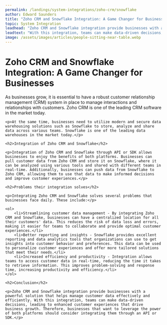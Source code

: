 ```yaml
---
permalink: /landings/system-integrations/zoho-crm/snowflake
author: Edward Saunders
title: "Zoho CRM and Snowflake Integration: A Game Changer for Businesses"
topic: System Integration
leadhead: "Zoho CRM and Snowflake integration provide businesses with a powerful solution that helps manage customer data effectively and efficiently"
leadtext: "With this integration, teams can make data-driven decisions, leading to enhanced customer experiences that drive business growth. Therefore, businesses that want to leverage the power of both platforms should consider integrating them through an API or SDK."
image: /assets/images/articles/people-sitting-near-table.webp
---
```

<div class="arttext">	<h1>Zoho CRM and Snowflake Integration: A Game Changer for Businesses</h1>
	<p>As businesses grow, it is essential to have a robust customer relationship management (CRM) system in place to manage interactions and relationships with customers. Zoho CRM is one of the leading CRM software in the market today.</p>

	<p>At the same time, businesses need to utilize modern and secure data warehousing solutions such as Snowflake to store, analyze and share data across various teams. Snowflake is one of the leading data warehouses in the market today.</p>

	<h2>Integration of Zoho CRM and Snowflake</h2>

	<p>Integration of Zoho CRM and Snowflake through API or SDK allows businesses to enjoy the benefits of both platforms. Businesses can pull customer data from Zoho CRM and store it on Snowflake, where it can be analyzed using various tools and shared with different teams in real-time. Additionally, businesses can push data from Snowflake to Zoho CRM, allowing them to use that data to make informed decisions and improve customer experiences.</p>

	<h2>Problems their integration solves</h2>

	<p>Integrating Zoho CRM and Snowflake solves several problems that businesses face daily. These include:</p>

	<ol>
		<li>Streamlining customer data management - By integrating Zoho CRM and Snowflake, businesses can have a centralized location for all their customers' data. This reduces the risk of data loss and errors, making it easier for teams to collaborate and provide optimal customer experiences.</li>
		<li>Better reporting and insights - Snowflake provides excellent reporting and data analytics tools that organizations can use to get insights into customer behavior and preferences. This data can be used to personalize customer experiences and offer more tailored solutions that meet their needs.</li>
		<li>Increased efficiency and productivity - Integration allows teams to access customer data in real-time, reducing the time it takes to retrieve information. This improves problem-solving and response time, increasing productivity and efficiency.</li>
	</ol>

	<h2>Conclusion</h2>

	<p>Zoho CRM and Snowflake integration provide businesses with a powerful solution that helps manage customer data effectively and efficiently. With this integration, teams can make data-driven decisions, leading to enhanced customer experiences that drive business growth. Therefore, businesses that want to leverage the power of both platforms should consider integrating them through an API or SDK.</p>
</div>